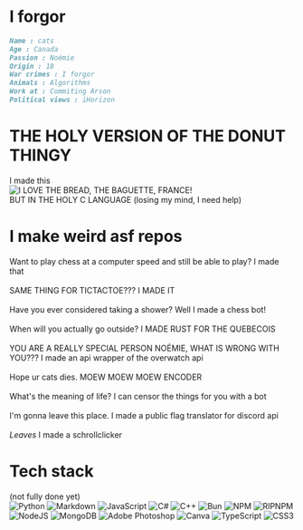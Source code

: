 # I forgor
```md
Name : cats
Age : Canada
Passion : Noémie
Origin : 18
War crimes : I forgor
Animals : Algorithms
Work at : Commiting Arson
Political views : iHorizon
```
# THE HOLY VERSION OF THE DONUT THINGY
I made this
<br>
![I LOVE THE BREAD, THE BAGUETTE, FRANCE!](https://user-images.githubusercontent.com/46300167/206304169-f15cd658-7cdf-4a56-931c-9e0943c43f28.gif)
<br>
BUT IN THE HOLY C LANGUAGE (losing my mind, I need help)
# I make weird asf repos
Want to play chess at a computer speed and still be able to play? I made that
<br><br>
SAME THING FOR TICTACTOE??? I MADE IT
<br><br>
Have you ever considered taking a shower? Well I made a chess bot!
<br><br>
When will you actually go outside? I MADE RUST FOR THE QUEBECOIS
<br><br>
YOU ARE A REALLY SPECIAL PERSON NOÉMIE, WHAT IS WRONG WITH YOU??? I made an api wrapper of the overwatch api
<br><br>
Hope ur cats dies. MOEW MOEW MOEW ENCODER
<br><br>
What's the meaning of life? I can censor the things for you with a bot
<br><br>
I'm gonna leave this place. I made a public flag translator for discord api
<br><br>
*Leaves* I made a schrollclicker
# Tech stack 
(not fully done yet)
<br>
![Python](https://img.shields.io/badge/python-3670A0?style=flat-square&logo=python&logoColor=ffdd54) 
![Markdown](https://img.shields.io/badge/markdown-%23000000.svg?style=flat-square&logo=markdown&logoColor=white) 
![JavaScript](https://img.shields.io/badge/javascript-%23323330.svg?style=flat-square&logo=javascript&logoColor=%23F7DF1E)
![C#](https://img.shields.io/badge/c%23-%23239120.svg?style=flat-square&logo=csharp&logoColor=white) 
![C++](https://img.shields.io/badge/c++-%2300599C.svg?style=flat-square&logo=c%2B%2B&logoColor=white)
![Bun](https://img.shields.io/badge/Bun-%23000000.svg?style=flat-square&logo=bun&logoColor=white)
![NPM](https://img.shields.io/badge/NPM-%23CB3837.svg?style=flat-square&logo=npm&logoColor=white)
![RIPNPM](https://img.shields.io/badge/NPM-%23CB3837.svg?style=flat-square&logo=npm&logoColor=white)
![NodeJS](https://img.shields.io/badge/node.js-6DA55F?style=flat-square&logo=node.js&logoColor=white)
![MongoDB](https://img.shields.io/badge/MongoDB-%234ea94b.svg?style=flat-square&logo=mongodb&logoColor=white)
![Adobe Photoshop](https://img.shields.io/badge/adobe%20photoshop-%2331A8FF.svg?style=flat-square&logo=adobe%20photoshop&logoColor=white)
![Canva](https://img.shields.io/badge/Canva-%2300C4CC.svg?style=flat-square&logo=Canva&logoColor=white)
![TypeScript](https://img.shields.io/badge/typescript-%23007ACC.svg?style=flat-square&logo=typescript&logoColor=white)
![CSS3](https://img.shields.io/badge/css3-%231572B6.svg?style=flat-square&logo=css3&logoColor=white)
